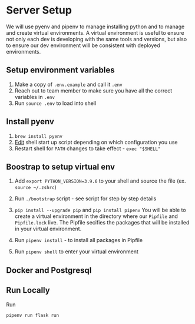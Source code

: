# Server Setup
We will use pyenv and pipenv to manage installing python and to manage and create virtual environments. A virtual environment is useful to ensure not only each dev is developing with the same tools and versions, but also to ensure our dev environment will be consistent with deployed environments.

## Setup environment variables
1. Make a copy of `.env.example` and call it `.env`
2. Reach out to team member to make sure you have all the correct variables in `.env`
3. Run `source .env` to load into shell

## Install pyenv
1. `brew install pyenv`
2. [Edit](https://github.com/pyenv/pyenv?tab=readme-ov-file#b-set-up-your-shell-environment-for-pyenv) shell start up script depending on which configuration you use
3. Restart shell for `PATH` changes to take effect - `exec "$SHELL"`

## Boostrap to setup virtual env
1. Add `export PYTHON_VERSION=3.9.6` to your shell and source the file (ex. `source ~/.zshrc`)
2. Run `./bootstrap` script - see script for step by step details

1. `pip install --upgrade pip` and `pip install pipenv`
You will be able to create a virtual environment in the directory where our `Pipfile` and `Pipfile.lock` live. The Pipfile secifies the packages that will be installed in your virtual environment.
2. Run `pipenv install` - to install all packages in Pipfile
3. Run `pipenv shell` to enter your virtual environment

## Docker and Postgresql


## Run Locally
Run

```bash
pipenv run flask run
```

